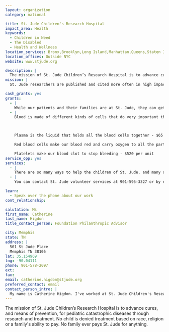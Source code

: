 ```yaml
---
layout: organization
category: national

title: St. Jude Children's Research Hospital
impact_area: Health
keywords: 
  - Children in Need
  - The Disabled
  - Health and Wellness
location_services: Bronx,Brooklyn,Long Island,Manhattan,Queens,Staten Island,Greater New York,Outside NYC
location_offices: Outside NYC
website: www.stjude.org

description: |
  The mission of St. Jude Children’s Research Hospital is to advance cures, and means of prevention, for pediatric catastrophic diseases through research and treatment. No child is denied treatment based on race, religion or a family's ability to pay. No family ever pays St. Jude for anything.
mission: |
  St. Jude researchers are published and cited more often in high impact publications than any other private pediatric oncology research institution in America. St. Jude is a place where many doctors send some of their sickest patients and toughest cases. A place where cutting-edge research and revolutionary discoveries happen every day. We've built America's second-largest health-care charity so the science never stops.

cash_grants: yes
grants: 
  - |
    While our patients and their families are at St. Jude, they can get their meals at our cafeteria that offers everything from breakfast to dessert.  We give our patients and families meal cards, so their food is provided for free.  $20 will buy a card for one meal for both a patient and a parent.
  - |
    Blood is made of different kinds of cells that do very important things, like fight infections.  When someone has cancer, they often need extra blood cells, which can be given to them by doctors.

    

    Plasma is the liquid that holds all the blood cells together - $65 per unit 

    Red blood cells make our blood red and carry oxygen to all the parts of the body - $245 per unit 

    Platelets make our blood clot to stop bleeding - $520 per unit
service_opp: yes
services: 
  - |
    There are so many ways to help the children of St. Jude, and many of these ways are in your own community. You can run a race, ride a bike or tricycle, attend a walk-a-thon, or even complete some math problems through St. Jude Math-A-Thon. No matter how you help, your support will make a difference in the lives of children suffering from cancer and other catastrophic diseases.  For information - www.stjude.org/volunteers
  - |
    You can contact St. Jude volunteer services at 901-595-3327 or by email at volunteers@stjude.org

learn: 
  - Speak over the phone about our work
cont_relationship: 

salutation: Ms
first_name: Catherine
last_name: Higdon
title_contact_person: Foundation Philanthropic Advisor

city: Memphis
state: TN
address: |
  501 St Jude Place  
  Memphis TN 38105
lat: 35.154969
lng: -90.04111
phone: 901-578-2097
ext: 
fax: 
email: catherine.higdon@stjude.org
preferred_contact: email
contact_person_intro: |
  My name is Catherine Higdon. I've worked at St. Jude Children's Research Hospital for 8 years.  I help raise money to provide treatment and care to St. Jude children who are battling cancer and other diseases.
---
```

The mission of St. Jude Children’s Research Hospital is to advance cures, and means of prevention, for pediatric catastrophic diseases through research and treatment. No child is denied treatment based on race, religion or a family's ability to pay. No family ever pays St. Jude for anything.